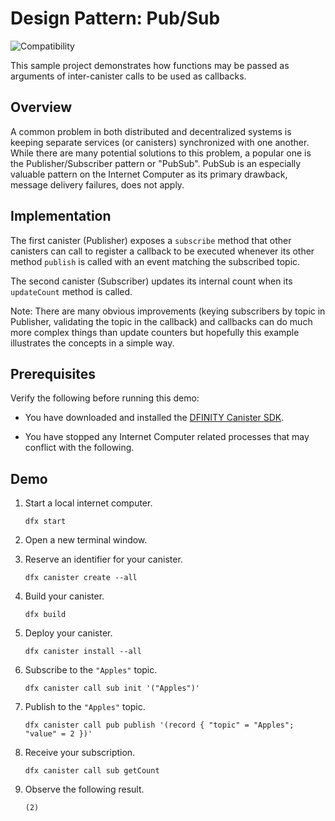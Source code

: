 # Design Pattern: Pub/Sub

![Compatibility](https://img.shields.io/badge/compatibility-0.6.20-blue)

This sample project demonstrates how functions may be passed as arguments of inter-canister calls to be used as callbacks.

## Overview

A common problem in both distributed and decentralized systems is keeping separate services (or canisters) synchronized with one another. While there are many potential solutions to this problem, a popular one is the Publisher/Subscriber pattern or "PubSub". PubSub is an especially valuable pattern on the Internet Computer as its primary drawback, message delivery failures, does not apply.

## Implementation

The first canister (Publisher) exposes a `subscribe` method that other canisters can call to register a callback to be executed whenever its other method `publish` is called with an event matching the subscribed topic.

The second canister (Subscriber) updates its internal count when its `updateCount` method is called.

Note: There are many obvious improvements (keying subscribers by topic in Publisher, validating the topic in the callback) and callbacks can do much more complex things than update counters but hopefully this example illustrates the concepts in a simple way.

## Prerequisites

Verify the following before running this demo:

*  You have downloaded and installed the [DFINITY Canister
   SDK](https://sdk.dfinity.org).

*  You have stopped any Internet Computer related processes that may conflict
   with the following.

## Demo

1. Start a local internet computer.

   ```text
   dfx start
   ```

1. Open a new terminal window.

1. Reserve an identifier for your canister.

   ```text
   dfx canister create --all
   ```

1. Build your canister.

   ```text
   dfx build
   ```

1. Deploy your canister.

   ```text
   dfx canister install --all
   ```

1. Subscribe to the `"Apples"` topic.

   ```text
   dfx canister call sub init '("Apples")'
   ```

1. Publish to the `"Apples"` topic.

   ```text
   dfx canister call pub publish '(record { "topic" = "Apples"; "value" = 2 })'
   ```

1. Receive your subscription.

   ```text
   dfx canister call sub getCount
   ```

1. Observe the following result.

   ```
   (2)
   ```
